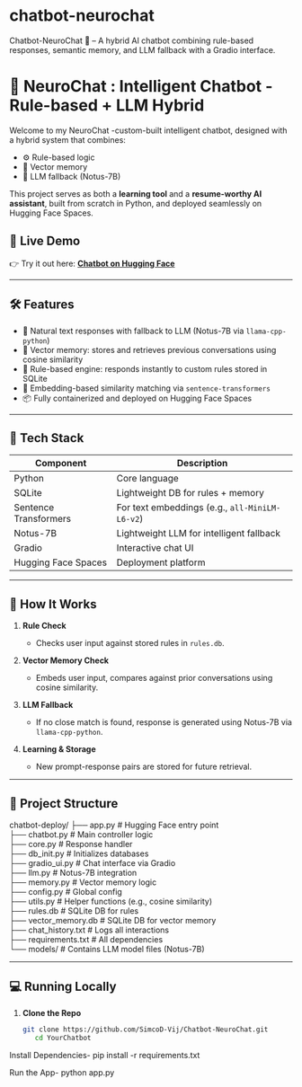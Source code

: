 # chatbot-neurochat
Chatbot-NeuroChat 🧠 – A hybrid AI chatbot combining rule-based responses, semantic memory, and LLM fallback with a Gradio interface.
# 🧠 NeuroChat : Intelligent Chatbot - Rule-based + LLM Hybrid

Welcome to my NeuroChat  -custom-built intelligent chatbot, designed with a hybrid system that combines:
- ⚙️ Rule-based logic
- 🧠 Vector memory
- 🔮 LLM fallback (Notus-7B)

This project serves as both a **learning tool** and a **resume-worthy AI assistant**, built from scratch in Python, and deployed seamlessly on Hugging Face Spaces.

## 🚀 Live Demo

👉 Try it out here: [**Chatbot on Hugging Face**](https://huggingface.co/spaces/Hugg-Vij04/Chatbot)

---

## 🛠️ Features

- 💬 Natural text responses with fallback to LLM (Notus-7B via `llama-cpp-python`)
- 🧠 Vector memory: stores and retrieves previous conversations using cosine similarity
- 🧾 Rule-based engine: responds instantly to custom rules stored in SQLite
- 🧱 Embedding-based similarity matching via `sentence-transformers`
- 📦 Fully containerized and deployed on Hugging Face Spaces

---

## 🧩 Tech Stack

| Component             | Description                                         |
|----------------------|-----------------------------------------------------|
| Python               | Core language                                       |
| SQLite               | Lightweight DB for rules + memory                   |
| Sentence Transformers| For text embeddings (e.g., `all-MiniLM-L6-v2`)      |
| Notus-7B             | Lightweight LLM for intelligent fallback            |
| Gradio               | Interactive chat UI                                 |
| Hugging Face Spaces  | Deployment platform                                 |

---

## 🧠 How It Works

1. **Rule Check**
   - Checks user input against stored rules in `rules.db`.

2. **Vector Memory Check**
   - Embeds user input, compares against prior conversations using cosine similarity.

3. **LLM Fallback**
   - If no close match is found, response is generated using Notus-7B via `llama-cpp-python`.

4. **Learning & Storage**
   - New prompt-response pairs are stored for future retrieval.

---

## 📂 Project Structure

chatbot-deploy/
├── app.py               # Hugging Face entry point  
├── chatbot.py           # Main controller logic  
├── core.py              # Response handler  
├── db_init.py           # Initializes databases  
├── gradio_ui.py         # Chat interface via Gradio  
├── llm.py               # Notus-7B integration  
├── memory.py            # Vector memory logic  
├── config.py            # Global config  
├── utils.py             # Helper functions (e.g., cosine similarity)  
├── rules.db             # SQLite DB for rules  
├── vector_memory.db     # SQLite DB for vector memory  
├── chat_history.txt     # Logs all interactions  
├── requirements.txt     # All dependencies  
└── models/              # Contains LLM model files (Notus-7B)

---

## 💻 Running Locally

1. **Clone the Repo**
   ```bash
   git clone https://github.com/SimcoD-Vij/Chatbot-NeuroChat.git
      cd YourChatbot

Install Dependencies-    pip install -r requirements.txt


Run the App-     python app.py

